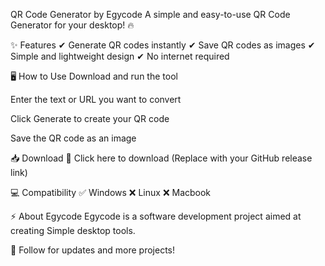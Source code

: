 QR Code Generator by Egycode
A simple and easy-to-use QR Code Generator for your desktop! 🔥

✨ Features
✔ Generate QR codes instantly
✔ Save QR codes as images
✔ Simple and lightweight design
✔ No internet required

🖥 How to Use
Download and run the tool

Enter the text or URL you want to convert

Click Generate to create your QR code

Save the QR code as an image

📥 Download
🔗 Click here to download (Replace with your GitHub release link)

💻 Compatibility
✅ Windows
❌ Linux 
❌ Macbook

⚡ About Egycode
Egycode is a software development project aimed at creating Simple desktop tools.

📢 Follow for updates and more projects!
